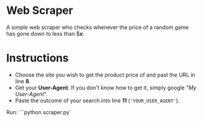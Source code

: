 # Web Scraper
A simple web scraper who checks whenever the price of a random game has gone down to less than $**_x_**.

# Instructions
- Choose the site you wish to get the product price of and past the URL in line **8**.
- Get your **User-Agent**. If you don't know how to get it, simply google "*My User-Agent*".
- Paste the outcome of your search into line **11** (```'YOUR_USER_AGENT'```).


Run: ```python scraper.py`
